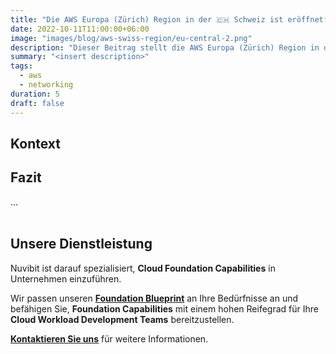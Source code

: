 ```yaml
---
title: "Die AWS Europa (Zürich) Region in der 🇨🇭 Schweiz ist eröffnet!"
date: 2022-10-11T11:00:00+06:00
image: "images/blog/aws-swiss-region/eu-central-2.png"
description: "Dieser Beitrag stellt die AWS Europa (Zürich) Region in der Schweiz vor."
summary: "<insert description>"
tags:
  - aws
  - networking
duration: 5
draft: false
---
```

## Kontext


## Fazit

...
<br/><br/>

## Unsere Dienstleistung

Nuvibit ist darauf spezialisiert, **Cloud Foundation Capabilities** in Unternehmen einzuführen.

Wir passen unseren **[Foundation Blueprint](solutions/foundation-blueprint "Foundation Blueprint Produktseite")** an Ihre Bedürfnisse an und befähigen Sie, **Foundation Capabilities** mit einem hohen Reifegrad für Ihre **Cloud Workload Development Teams** bereitzustellen.

**[Kontaktieren Sie uns](/contact/ 'Kontaktieren Sie uns für weitere Informationen.')** für weitere Informationen.